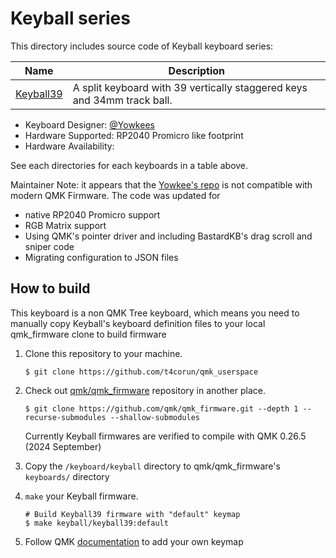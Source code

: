 # Keyball series

This directory includes source code of Keyball keyboard series:

| Name                     | Description                                                             |
| ------------------------ | ----------------------------------------------------------------------- |
| [Keyball39](./keyball39) | A split keyboard with 39 vertically staggered keys and 34mm track ball. |

* Keyboard Designer: [@Yowkees](https://twitter.com/Yowkees)  
* Hardware Supported: RP2040 Promicro like footprint
* Hardware Availability:

See each directories for each keyboards in a table above.

Maintainer Note: it appears that the [Yowkee's repo](https://github.com/Yowkees/keyball/tree/main/qmk_firmware/keyboards/keyball) is not compatible with modern QMK Firmware. The code was updated for

* native RP2040 Promicro support
* RGB Matrix support
* Using QMK's pointer driver and including BastardKB's drag scroll and sniper code
* Migrating configuration to JSON files

## How to build

This keyboard is a non QMK Tree keyboard, which means you need to manually copy Keyball's keyboard definition files to your local qmk_firmware clone to build firmware

1. Clone this repository to your machine.

    ```console
    $ git clone https://github.com/t4corun/qmk_userspace
    ```

2. Check out [qmk/qmk_firmware](https://github.com/qmk/qmk_firmware/) repository in another place.

    ```console
    $ git clone https://github.com/qmk/qmk_firmware.git --depth 1 --recurse-submodules --shallow-submodules
    ```

    Currently Keyball firmwares are verified to compile with QMK 0.26.5 (2024 September)

3. Copy the `/keyboard/keyball` directory to qmk/qmk_firmware's `keyboards/` directory

4. `make` your Keyball firmware.

    ```console
    # Build Keyball39 firmware with "default" keymap
    $ make keyball/keyball39:default
    ```

5. Follow QMK [documentation](https://docs.qmk.fm/newbs_building_firmware#open-keymap-c-in-your-favorite-text-editor) to add your own keymap
